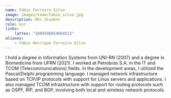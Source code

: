 ```yaml
---
name: Fábio Ferreira Silva
image: images/team/fabio_silva.jpg
description: MSc Student
role: msc
links:
    lattes: "1089598854684513"
aliases:
    - Fábio Henrique Ferreira Silva
---
```


I hold a degree in Information Systems from UNI-RN (2007) and a degree in Biomedicine from UFRN (2021). I worked at Petrobras S.A. in the IT and TCOM (Telecommunications) fields. In the development areas, I utilized the Pascal/Delphi programming language. I managed network infrastructure based on TCP/IP protocols with support for Linux servers and applications. I also managed TCOM infrastructure with support for routing protocols such as OSPF, RIP, and BGP, involving both local and wireless network protocols.
